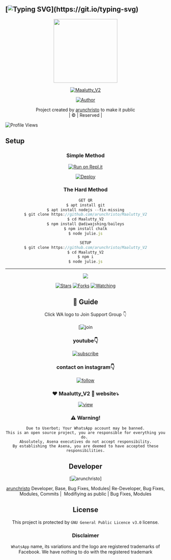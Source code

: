 ## [![Typing SVG](https://readme-typing-svg.herokuapp.com?font=Lemon+milk&color=F5000&lines=Welcome+to+Maalutty_V2+WA+Bot...;Created+by+husni+and+nijin....;This+is+a+Bgm+stickerbot...;With+more+features...)](https://git.io/typing-svg)

<div align="center">
  <img border-radius: 15px src="https://i.ibb.co/C7ZVWh7/Screenshot-2021-10-25-21-10-01-2.png" width="200" height="200"/>
  <p align="center">
<a href="#"><img title="Maalutty_V2" src="https://img.shields.io/badge/Maalutty_V2-green?colorA=%23ff0000&colorB=%23017e40&style=for-the-badge"></a>
</p>
  <p align="center">
<a href="https://github.com/arunchristo"><img title="Author" src="https://img.shields.io/badge/Author-ARUN-/Maalutty_V2?color=blue&style=for-the-badge&logo=whatsapp"></a>
</p>
</div>
<p align="center">
Project created by <a href="https://github.com/arunchristo">arunchristo</a> to make it public
    <br>
       | © |
        Reserved |
    <br> 
</p>

![Profile Views](https://hits.seeyoufarm.com/api/count/incr/badge.svg?url=https://github.com/arunchristo/Maalutty_V2&title=Profile%20Views)

## Setup
<div align="center">

  ### Simple Method
 
[![Run on Repl.it](https://repl.it/badge/github/quiec/whatsAlfa)](https://replit.com/https://replit.com/@HUSNIV2/MAALUTTY-QR)
  

[![Deploy](https://www.herokucdn.com/deploy/button.svg)](https://heroku.com/deploy?template=https://github.com/arunchristo/Maalutty_V2) 
 
### The Hard Method
```js
GET QR
$ apt install git
$ apt install nodejs --fix-missing
$ git clone https://github.com/arunchristo/Maalutty_V2
$ cd Maalutty_V2
$ npm install @adiwajshing/baileys
$ npm install chalk
$ node julie.js
```
      
```js
SETUP
$ git clone https://github.com/arunchristo/Maalutty_V2
$ cd Maalutty_V2
$ npm i
$ node julie.js
```

----

  <p align="center">
  <a href="httsp://github.com/farhan-dqz/JulieMwol">
    
<a href="https://github.com/farhan-dqz/followers">
<img src="https://img.shields.io/github/repo-size/farhan-dqz/Julie-Mwol?color=green&label=Repo%20total%20size&style=plastic">
<p align="center">
<a href="https://github.com/farhan-dqz/followers"
<img title="Followers" src="https://img.shields.io/github/followers/farhan-dqz?color=blue&style=flat-square"></a>
<a href="https://github.com/farhan-dqz/JulieMwol/stargazers/"><img title="Stars" src="https://img.shields.io/github/stars/farhan-dqz/JulieMwol?color=blue&style=flat-square"></a>
<a href="https://github.com/farhan-dqz/JulieMwol/network/members"><img title="Forks" src="https://img.shields.io/github/forks/farhan-dqz/JulieMwol?color=blue&style=flat-square"></a>
<a href="https://github.com/farhan-dqz/JulieMwol/watchers"><img title="Watching" src="https://img.shields.io/github/watchers/farhan-dqz/JulieMwol?label=Watchers&color=blue&style=flat-square"></a>
</p>

## 📢 Guide
Click WA logo to Join Support Group 👇
    <br>
<br>
  [![join](https://chat.whatsapp.com/L2F3APQYpZXKH0oD1KAF2U)
  <div align="center">

  </div>

### youtube👇

[![subscribe](https://i.ibb.co/mqttCVQ/images-1-1.png)](https://youtube.com/channel/UCllom1TvXieyxcGaanSpMvA)


### contact on instagram👇

[![follow](https://i.ibb.co/zHdm4Hj/images-5-2.jpg)](https://www.instagram.com/Maalutty_V2_v2/)

### ❤️ Maalutty_V2 💙 website⤵️

[![view](https://i.ibb.co/cyXKpj7/images-7-1-1.jpg)](https://Maalutty_V2nijinhusni.blogspot.com)


### ⚠️ Warning! 
```
Due to Userbot; Your WhatsApp account may be banned.
This is an open source project, you are responsible for everything you do. 
Absolutely, Asena executives do not accept responsibility.
By establishing the Asena, you are deemed to have accepted these responsibilities.
```

## Developer
  <div align="center">
    
[![arunchristo](https://github.com/arunchristo.png?size=100)]

 [arunchristo](https://github.com/arunchristo)
Developer, Base, Bug Fixes, Modules| Re-Developer, Bug Fixes, Modules, Commits |  Modifiying  as   public | Bug Fixes, Modules 
  </div>
    


## License
This project is protected by `GNU General Public Licence v3.0` license.

### Disclaimer
`WhatsApp` name, its variations and the logo are registered trademarks of Facebook. We have nothing to do with the registered trademark

